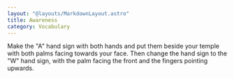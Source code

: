 ```yaml
---
layout: "@layouts/MarkdownLayout.astro"
title: Awareness
category: Vocabulary
---
```


Make the "A" hand sign with both hands
and put them beside your temple with
both palms facing towards your face.
Then change the hand sign to the "W" hand sign,
with the palm facing the front and the fingers pointing upwards.
